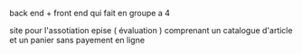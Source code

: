 back end + front end qui fait en groupe a 4 

site pour l'assotiation epise ( évaluation ) comprenant un catalogue d'article et un panier sans payement en ligne 

